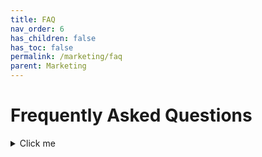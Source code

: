 ```yaml
---
title: FAQ
nav_order: 6
has_children: false
has_toc: false
permalink: /marketing/faq
parent: Marketing
---
```


# Frequently Asked Questions

<details>
  <summary>Click me</summary>

  ### Heading
  1. Foo
  2. Bar
     * Baz
     * Qux

  ### Some Code
  Example text

</details>

